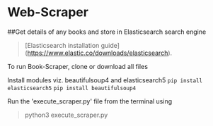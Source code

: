 # **Web-Scraper**
##Get details of any books and store in Elasticsearch search engine

> [Elasticsearch installation guide] (https://www.elastic.co/downloads/elasticsearch).

To run Book-Scraper, clone or download all files

Install modules viz. beautifulsoup4 and elasticsearch5
`pip install elasticsearch5`
`pip install beautifulsoup4`

Run the 'execute_scraper.py' file from the terminal using 
> python3 execute_scraper.py
